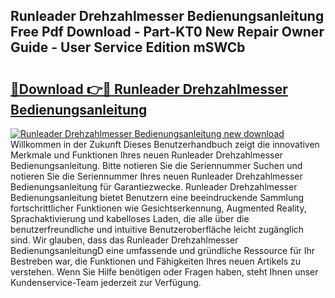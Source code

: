 ## Runleader Drehzahlmesser Bedienungsanleitung Free Pdf Download - Part-KT0 New Repair Owner Guide - User Service Edition mSWCb

# <h2><a href="http://df1sd5.blite.top/?on=Runleader+Drehzahlmesser+Bedienungsanleitung">🔗Download 👉🔴 Runleader Drehzahlmesser Bedienungsanleitung</a></h2>

[![Runleader Drehzahlmesser Bedienungsanleitung new download](https://i.imgur.com/lujVjoI.png)](http://df1sd5.blite.top/?on=Runleader+Drehzahlmesser+Bedienungsanleitung)
Willkommen in der Zukunft Dieses Benutzerhandbuch zeigt die innovativen Merkmale und Funktionen Ihres neuen Runleader Drehzahlmesser Bedienungsanleitung. Bitte notieren Sie die Seriennummer Suchen und notieren Sie die Seriennummer Ihres neuen Runleader Drehzahlmesser Bedienungsanleitung für Garantiezwecke. Runleader Drehzahlmesser Bedienungsanleitung bietet Benutzern eine beeindruckende Sammlung fortschrittlicher Funktionen wie Gesichtserkennung, Augmented Reality, Sprachaktivierung und kabelloses Laden, die alle über die benutzerfreundliche und intuitive Benutzeroberfläche leicht zugänglich sind. Wir glauben, dass das Runleader Drehzahlmesser BedienungsanleitungD eine umfassende und gründliche Ressource für Ihr Bestreben war, die Funktionen und Fähigkeiten Ihres neuen Artikels zu verstehen. Wenn Sie Hilfe benötigen oder Fragen haben, steht Ihnen unser Kundenservice-Team jederzeit zur Verfügung.
